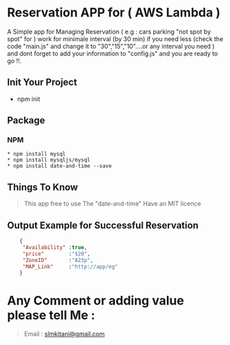 # Reservation APP for ( AWS Lambda )

A Simple app for Managing Reservation ( e.g : cars parking "not spot by spot" for )
work for minimale interval (by 30 min) if you need less (check the code "main.js" and change it to "30","15","10"....or any interval you need ) and dont forget to add your information to "config.js" and you are ready to go !!. 

## Init Your Project

* npm init

## Package


### NPM

~~~
* npm install mysql
* npm install mysqljs/mysql
* npm install date-and-time --save
~~~

## Things To Know

> This app free to use
> The "date-and-time" Have an MIT licence

## Output Example for Successful Reservation

```JSON
    {
     "Availability" :true,
     "price"        :"$20",
     "ZoneID"       :"A23p",
     "MAP_Link"     :"http://app/eg"   
    }
```


# Any Comment or adding value please tell Me :
>Email : slmkitani@gmail.com 
